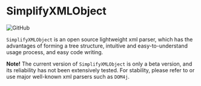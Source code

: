 # SimplifyXMLObject

![GitHub](https://img.shields.io/github/license/sgpublic/SimplifyXMLObject)

`SimplifyXMLObject` is an open source lightweight xml parser, which has the advantages of forming a tree structure, intuitive and easy-to-understand usage process, and easy code writing.

**Note!** The current version of `SimplifyXMLObject` is only a beta version, and its reliability has not been extensively tested. For stability, please refer to or use major well-known xml parsers such as `DOM4j`.